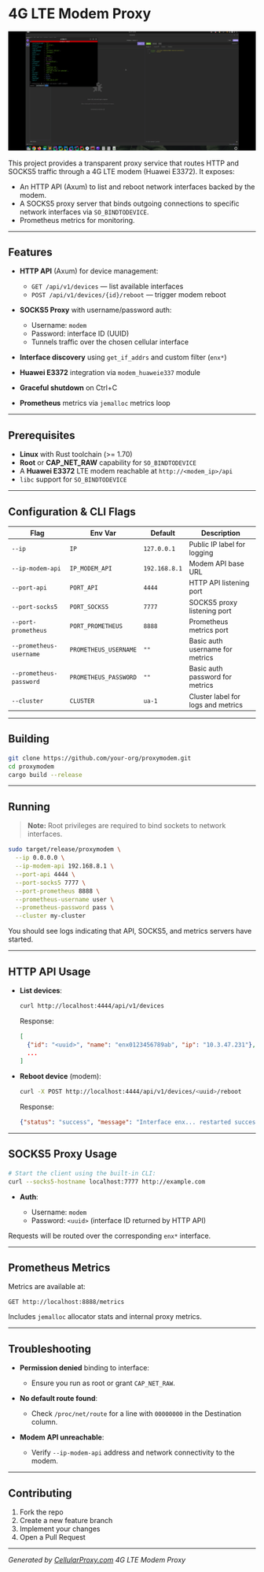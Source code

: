 # 4G LTE Modem Proxy

[![Demo screenshot](media/example_screenshot.png)](media/example.mp4)

This project provides a transparent proxy service that routes HTTP and SOCKS5 traffic through a 4G LTE modem (Huawei E3372). It exposes:

* An HTTP API (Axum) to list and reboot network interfaces backed by the modem.
* A SOCKS5 proxy server that binds outgoing connections to specific network interfaces via `SO_BINDTODEVICE`.
* Prometheus metrics for monitoring.

---

## Features

* **HTTP API** (Axum) for device management:

    * `GET /api/v1/devices` — list available interfaces
    * `POST /api/v1/devices/{id}/reboot` — trigger modem reboot
* **SOCKS5 Proxy** with username/password auth:

    * Username: `modem`
    * Password: interface ID (UUID)
    * Tunnels traffic over the chosen cellular interface
* **Interface discovery** using `get_if_addrs` and custom filter (`enx*`)
* **Huawei E3372** integration via `modem_huaweie337` module
* **Graceful shutdown** on Ctrl+C
* **Prometheus** metrics via `jemalloc` metrics loop

---

## Prerequisites

* **Linux** with Rust toolchain (>= 1.70)
* **Root** or **CAP\_NET\_RAW** capability for `SO_BINDTODEVICE`
* A **Huawei E3372** LTE modem reachable at `http://<modem_ip>/api`
* `libc` support for `SO_BINDTODEVICE`

---

## Configuration & CLI Flags

| Flag                    | Env Var               | Default       | Description                        |
| ----------------------- | --------------------- | ------------- | ---------------------------------- |
| `--ip`                  | `IP`                  | `127.0.0.1`   | Public IP label for logging        |
| `--ip-modem-api`        | `IP_MODEM_API`        | `192.168.8.1` | Modem API base URL                 |
| `--port-api`            | `PORT_API`            | `4444`        | HTTP API listening port            |
| `--port-socks5`         | `PORT_SOCKS5`         | `7777`        | SOCKS5 proxy listening port        |
| `--port-prometheus`     | `PORT_PROMETHEUS`     | `8888`        | Prometheus metrics port            |
| `--prometheus-username` | `PROMETHEUS_USERNAME` | `""`          | Basic auth username for metrics    |
| `--prometheus-password` | `PROMETHEUS_PASSWORD` | `""`          | Basic auth password for metrics    |
| `--cluster`             | `CLUSTER`             | `ua-1`        | Cluster label for logs and metrics |

---

## Building

```bash
git clone https://github.com/your-org/proxymodem.git
cd proxymodem
cargo build --release
```

---

## Running

> **Note:** Root privileges are required to bind sockets to network interfaces.

```bash
sudo target/release/proxymodem \
  --ip 0.0.0.0 \
  --ip-modem-api 192.168.8.1 \
  --port-api 4444 \
  --port-socks5 7777 \
  --port-prometheus 8888 \
  --prometheus-username user \
  --prometheus-password pass \
  --cluster my-cluster
```

You should see logs indicating that API, SOCKS5, and metrics servers have started.

---

## HTTP API Usage

* **List devices**:

  ```bash
  curl http://localhost:4444/api/v1/devices
  ```

  Response:

  ```json
  [
    {"id": "<uuid>", "name": "enx0123456789ab", "ip": "10.3.47.231"},
    ...
  ]
  ```

* **Reboot device** (modem):

  ```bash
  curl -X POST http://localhost:4444/api/v1/devices/<uuid>/reboot
  ```

  Response:

  ```json
  {"status": "success", "message": "Interface enx... restarted successfully"}
  ```

---

## SOCKS5 Proxy Usage

```bash
# Start the client using the built-in CLI:
curl --socks5-hostname localhost:7777 http://example.com
```

* **Auth**:

    * Username: `modem`
    * Password: `<uuid>` (interface ID returned by HTTP API)

Requests will be routed over the corresponding `enx*` interface.

---

## Prometheus Metrics

Metrics are available at:

```
GET http://localhost:8888/metrics
```

Includes `jemalloc` allocator stats and internal proxy metrics.

---

## Troubleshooting

* **Permission denied** binding to interface:

    * Ensure you run as root or grant `CAP_NET_RAW`.

* **No default route found**:

    * Check `/proc/net/route` for a line with `00000000` in the Destination column.

* **Modem API unreachable**:

    * Verify `--ip-modem-api` address and network connectivity to the modem.

---

## Contributing

1. Fork the repo
2. Create a new feature branch
3. Implement your changes
4. Open a Pull Request

---

*Generated by [CellularProxy.com](https://cellularproxy.com) 4G LTE Modem Proxy*
